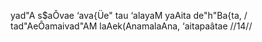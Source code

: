 yad"A s$aÔvae ‘ava{Üe" tau ‘alayaM yaAita de"h"Ba{ta, /
tad"AeÔamaivad"AM laAek(AnamalaAna, ‘aitapaâtae //14//